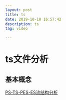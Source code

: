 ```yaml
---
layout: post
title: ts
date: 2019-10-10 16:57:42
description: ts
tag: video

---
```

# ts文件分析
## 基本概念

[PS-TS-PES-ES流结构分析](https://blog.csdn.net/knowledgebao/article/details/86535637)